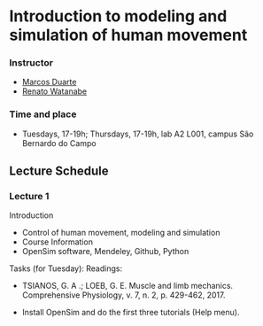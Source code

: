 # Introduction to modeling and simulation of human movement

### Instructor  
- [Marcos Duarte](http://demotu.org/people/marcos-duarte/)
- [Renato Watanabe](http://demotu.org/pessoal/renato/)

### Time and place  
- Tuesdays, 17-19h; Thursdays, 17-19h, lab A2 L001, campus São Bernardo do Campo

## Lecture Schedule

### Lecture 1

Introduction

 * Control of human movement, modeling and simulation  
 * Course Information   
 * OpenSim software, Mendeley, Github, Python  

Tasks (for Tuesday):
Readings:

* TSIANOS, G. A .; LOEB, G. E. Muscle and limb mechanics. Comprehensive Physiology, v. 7, n. 2, p. 429-462, 2017.

* Install OpenSim and do the first three tutorials (Help menu).
